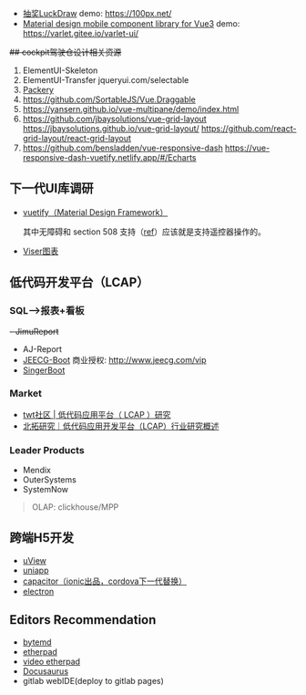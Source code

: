 - [抽奖LuckDraw](https://github.com/LuckDraw/lucky-canvas)
    demo: https://100px.net/
- [Material design mobile component library for Vue3](https://github.com/haoziqaq/varlet)
    demo: https://varlet.gitee.io/varlet-ui/

~~## cockpit驾驶仓设计相关资源~~
1. ElementUI-Skeleton
2. ElementUI-Transfer
   jqueryui.com/selectable
3. [Packery](https://packery.metafizzy.co/draggable.html)
4. https://github.com/SortableJS/Vue.Draggable
5. https://yansern.github.io/vue-multipane/demo/index.html
6. https://github.com/jbaysolutions/vue-grid-layout
   https://jbaysolutions.github.io/vue-grid-layout/
   https://github.com/react-grid-layout/react-grid-layout
7. https://github.com/bensladden/vue-responsive-dash
   https://vue-responsive-dash-vuetify.netlify.app/#/Echarts

## 下一代UI库调研
-  [vuetify（Material Design Framework）](https://vuetifyjs.com/)

    其中无障碍和 section 508 支持（[ref](https://vuetifyjs.com/zh-Hans/introduction/why-vuetify/)）应该就是支持遥控器操作的。
- [Viser图表](https://github.com/viserjs/viser)

## 低代码开发平台（LCAP）
### SQL——>报表+看板
~~- JimuReport~~
- AJ-Report
- [JEECG-Boot](http://www.jeecg.com/)
  商业授权: <http://www.jeecg.com/vip>
- [SingerBoot](https://mp.weixin.qq.com/s/VPxQBMM1sox7CRijGo3R3w)

### Market
- [twt社区 | 低代码应用平台（ LCAP ）研究](https://mp.weixin.qq.com/s?__biz=MjM5NTk0MTM1Mw==&mid=2650661280&idx=2&sn=074efc77b219365017904d1059338c64)
- [北拓研究｜低代码应用开发平台（LCAP）行业研究概述](https://new.qq.com/omn/20210416/20210416A07QWI00.html)

### Leader Products
- Mendix
- OuterSystems
- SystemNow

> OLAP: clickhouse/MPP

## 跨端H5开发
- [uView](https://www.uviewui.com/)
- [uniapp](https://uniapp.dcloud.io/)
- [capacitor（ionic出品，cordova下一代替换）](https://github.com/capacitor-community)
- [electron](https://www.electronjs.org/)

## Editors Recommendation
- [bytemd](https://github.com/bytedance/bytemd)
- [etherpad](https://github.com/ether/etherpad-lite)
- [video etherpad](https://video.etherpad.com/)
- [Docusaurus](https://docusaurus.io/)
- gitlab webIDE(deploy to gitlab pages)